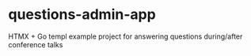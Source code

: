 # questions-admin-app
HTMX + Go templ example project for answering questions during/after conference talks
